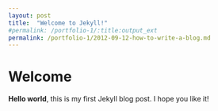 ```yaml
---
layout: post
title:  "Welcome to Jekyll!"
#permalink: /portfolio-1/:title:output_ext
permalink: /portfolio-1/2012-09-12-how-to-write-a-blog.md
---
```


# Welcome
**Hello world**, this is my first Jekyll blog post.
I hope you like it!